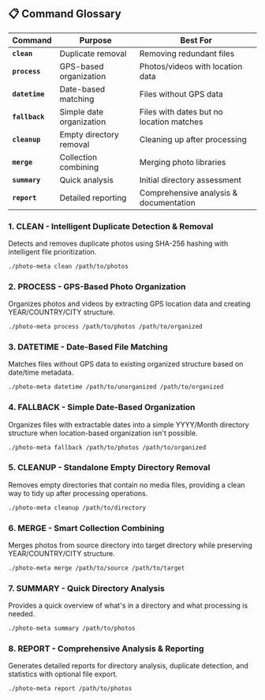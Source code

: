 ## 📋 Command Glossary

| Command | Purpose | Best For |
|---------|---------|----------|
| **`clean`** | Duplicate removal | Removing redundant files |
| **`process`** | GPS-based organization | Photos/videos with location data |
| **`datetime`** | Date-based matching | Files without GPS data |
| **`fallback`** | Simple date organization | Files with dates but no location matches |
| **`cleanup`** | Empty directory removal | Cleaning up after processing |
| **`merge`** | Collection combining | Merging photo libraries |
| **`summary`** | Quick analysis | Initial directory assessment |
| **`report`** | Detailed reporting | Comprehensive analysis & documentation |



### 1. **CLEAN** - Intelligent Duplicate Detection & Removal

Detects and removes duplicate photos using SHA-256 hashing with intelligent file prioritization.

```bash
./photo-meta clean /path/to/photos
```

### 2. **PROCESS** - GPS-Based Photo Organization

Organizes photos and videos by extracting GPS location data and creating YEAR/COUNTRY/CITY structure.

```bash
./photo-meta process /path/to/photos /path/to/organized
```

### 3. **DATETIME** - Date-Based File Matching

Matches files without GPS data to existing organized structure based on date/time metadata.

```bash
./photo-meta datetime /path/to/unorganized /path/to/organized
```

### 4. **FALLBACK** - Simple Date-Based Organization

Organizes files with extractable dates into a simple YYYY/Month directory structure when location-based organization isn't possible.

```bash
./photo-meta fallback /path/to/photos /path/to/organized
```

### 5. **CLEANUP** - Standalone Empty Directory Removal

Removes empty directories that contain no media files, providing a clean way to tidy up after processing operations.

```bash
./photo-meta cleanup /path/to/directory
```

### 6. **MERGE** - Smart Collection Combining

Merges photos from source directory into target directory while preserving YEAR/COUNTRY/CITY structure.

```bash
./photo-meta merge /path/to/source /path/to/target
```

### 7. **SUMMARY** - Quick Directory Analysis

Provides a quick overview of what's in a directory and what processing is needed.

```bash
./photo-meta summary /path/to/photos
```

### 8. **REPORT** - Comprehensive Analysis & Reporting

Generates detailed reports for directory analysis, duplicate detection, and statistics with optional file export.

```bash
./photo-meta report /path/to/photos
```
